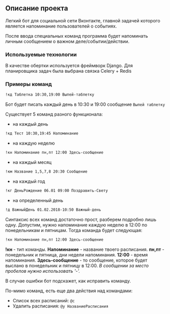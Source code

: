 ## Описание проекта

Легкий бот для социальной сети Вконтакте, главной задачей которого является напоминание пользователей о событиях.

После ввода специальных команд программа будет напоминать личным сообщением о важном деле/событии/действии.

### Используемые технологии

В качестве обертки используется фреймворк Django. Для планировщика задач была выбрана связка Celery + Redis

### Примеры команд

```bash
!кд Таблетка 10:30,19:00 Выпей-таблетку
```
Бот будет писать каждый день в 10:30 и 19:00 сообщение ``Выпей таблетку``

Существует 5 команд разного функционала:

- на каждый день
```bash
!кд Тест 10:30,19:45 Напоминание
```

- на каждую неделю
```bash
!кн Напоминание пн,пт 12:00 Здесь-сообщение
```

- на каждый месяц
```bash
!км Название 1,5,7,8 20:30 Сообщение
```

- на каждый год
```bash
!кг ДеньРождение 06.01 09:00 Поздравить-Свету
```

- на определенный день
```bash
!д ВажныйДень 01.02.2018-10:50 Важный-день
```

Синтаксис всех команд достаточно прост, разберем подробно лишь одну.
Допустим, нужно напоминание каждую неделю в 12:00 по понедельникам и пятницам. Тогда команда будет следующая:

```bash
!кн Напоминание пн,пт 12:00 Здесь-сообщение
```

**!кн** - тип команды. **Напоминание** - название твоего расписания. **пн,пт** - понедельник и пятница,
дни недели напоминания. **12:00** - время напоминания. **Здесь-сообщение** - то сообщение,
которое будет выслано в понедельник и пятницу в 12:00. *В сообщении за место пробелов нужно использовать '-'.*

В случае ошибки бот подскажет, как исправить команду.

По-мимо команд, есть еще два действия над командами:
- Список всех расписаний: ``@с``
- Удалить расписания: ``@у НазваниеРасписания``
